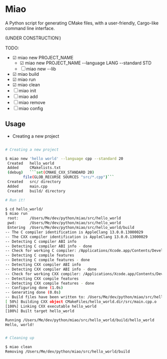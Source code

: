 # Miao

A Python script for generating CMake files, with a user-friendly, Cargo-like command line interface.

(UNDER CONSTRUCTION❕)

TODO:

- ☑ miao new PROJECT_NAME
  - ☑ miao new PROJECT_NAME --language LANG --standard STD
  - ☐ miao new --lib
- ☑ miao build
- ☑ miao run
- ☑ miao clean
- ☐ miao init
- ☐ miao add
- ☐ miao remove
- ☐ miao config

## Usage

- Creating a new project
```bash

# Creating a new project

$ miao new 'hello world' --language cpp --standard 20
 Created   hello_world
 Added     CMakelists.txt
 (debug)   ```set(CMAKE_CXX_STANDARD 20)
        file(GLOB_RECURSE SOURCES "src/*.cpp")```
 Created   src/ directory
 Added     main.cpp
 Created   build/ directory

# Run it!

$ cd hello_world/
$ miao run
 root:     /Users/Me/dev/python/miao/src/hello_world
 pwd:      /Users/Me/dev/python/miao/src/hello_world
 Entering  /Users/Me/dev/python/miao/src/hello_world/build
-- The C compiler identification is AppleClang 13.0.0.13000029
-- The CXX compiler identification is AppleClang 13.0.0.13000029
-- Detecting C compiler ABI info
-- Detecting C compiler ABI info - done
-- Check for working C compiler: /Applications/Xcode.app/Contents/Developer/Toolchains/XcodeDefault.xctoolchain/usr/bin/cc - skipped
-- Detecting C compile features
-- Detecting C compile features - done
-- Detecting CXX compiler ABI info
-- Detecting CXX compiler ABI info - done
-- Check for working CXX compiler: /Applications/Xcode.app/Contents/Developer/Toolchains/XcodeDefault.xctoolchain/usr/bin/c++ - skipped
-- Detecting CXX compile features
-- Detecting CXX compile features - done
-- Configuring done (1.0s)
-- Generating done (0.0s)
-- Build files have been written to: /Users/Me/dev/python/miao/src/hello_world/build
[ 50%] Building CXX object CMakeFiles/hello_world.dir/src/main.cpp.o
[100%] Linking CXX executable hello_world
[100%] Built target hello_world

Running /Users/Me/dev/python/miao/src/hello_world/build/hello_world
Hello, world!


# Cleaning up

$ miao clean
Removing /Users/Me/dev/python/miao/src/hello_world/build
```
